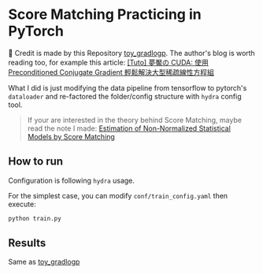 # Score Matching Practicing in PyTorch

👏 Credit is made by this Repository [toy_gradlogp](https://github.com/Ending2015a/toy_gradlogp?ref=pythonawesome.com).
The author's blog is worth reading too, for example this article: [[Tuto] 夢魘の CUDA: 使用 Preconditioned Conjugate Gradient 輕鬆解決大型稀疏線性方程組](https://ending2015a.github.io/Ending2015a/52045/)

What I did is just modifying the data pipeline from tensorflow to pytorch's `dataloader` and re-factored the folder/config structure with `hydra` config tool.

> If your are interested in the theory behind Score Matching, maybe read the note I made:
[Estimation of Non-Normalized Statistical Models by Score Matching](https://bobondemon.github.io/2022/01/08/Estimation-of-Non-Normalized-Statistical-Models-by-Score-Matching/)

## How to run

Configuration is following `hydra` usage.

For the simplest case, you can modify `conf/train_config.yaml` then execute:

```bash
python train.py
```

## Results

Same as [toy_gradlogp](https://github.com/Ending2015a/toy_gradlogp?ref=pythonawesome.com)